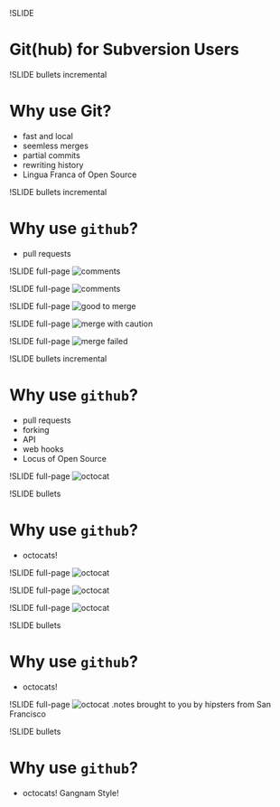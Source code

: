 !SLIDE
# Git(hub) for Subversion Users #

!SLIDE bullets incremental
# Why use Git? #

* fast and local
* seemless merges
* partial commits
* rewriting history
* Lingua Franca of Open Source

!SLIDE bullets incremental
# Why use `github`? #

* pull requests

!SLIDE full-page
![comments](resized/pull-comments-1440.png)

!SLIDE full-page
![comments](resized/pull-compare-1440.png)

!SLIDE full-page
![good to merge](resized/pull-good-to-merge-1440.png)

!SLIDE full-page
![merge with caution](resized/pull-merge-with-caution-1440.png)

!SLIDE full-page
![merge failed](resized/pull-failed-build-1440.png)

!SLIDE bullets incremental
# Why use `github`? #

* pull requests
* forking
* API
* web hooks
* Locus of Open Source

!SLIDE full-page
![octocat](resized/total-eclipse-of-the-octocat-1440.jpg)

!SLIDE bullets
# Why use `github`? #

* octocats!

!SLIDE full-page
![octocat](resized/monroe-1440.jpg)

!SLIDE full-page
![octocat](resized/xtocat-1440.jpg)

!SLIDE full-page
![octocat](resized/notocat-1440.jpg)

!SLIDE bullets
# Why use `github`? #

* octocats!

!SLIDE full-page
![octocat](resized/gangnamtocat-1440.png)
.notes brought to you by hipsters from San Francisco

!SLIDE bullets
# Why use `github`? #

* octocats! Gangnam Style!

